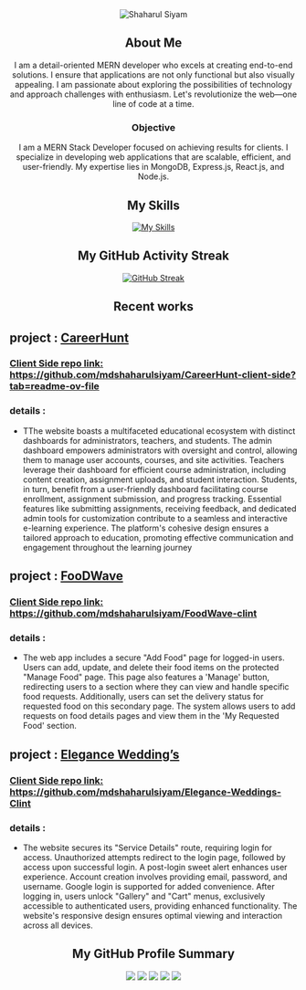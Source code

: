 <div align="center">
  <img src="https://i.ibb.co/hFMnVPw/Blue-Modern-Photo-Technology-You-Tube-Banner-1.png" alt="Shaharul Siyam">
  
  ## About Me 
  I am a detail-oriented MERN developer who excels at creating end-to-end solutions. I ensure that applications are not only functional but also visually appealing. I am passionate about exploring the possibilities of technology and approach challenges with enthusiasm. Let's revolutionize the web—one line of code at a time.

  ### Objective
  I am a MERN Stack Developer focused on achieving results for clients. I specialize in developing web applications that are scalable, efficient, and user-friendly. My expertise lies in MongoDB, Express.js, React.js, and Node.js.

 

  ## My Skills
  [![My Skills](https://skillicons.dev/icons?i=react,nodejs,express,mongodb,js,tailwind,html,css)](https://skillicons.dev)

  ## My GitHub Activity Streak
  [![GitHub Streak](https://github-readme-streak-stats.herokuapp.com?user=mdshaharulsiyam&theme=gruvbox&border_radius=10&date_format=j%20M%5B%20Y%5D)](https://git.io/streak-stats)

 ## Recent works
<div align="left">

   ## project : [CareerHunt](https://gregarious-mandazi-69cbd9.netlify.app/)
   ### [Client Side repo link:](https://github.com/mdshaharulsiyam/CareerHunt-client-side?tab=readme-ov-file) https://github.com/mdshaharulsiyam/CareerHunt-client-side?tab=readme-ov-file
   ### details : 
   - TThe website boasts a multifaceted educational ecosystem with distinct dashboards for administrators, teachers, and students. The admin dashboard empowers administrators with oversight and control, allowing them to manage user accounts, courses, and site activities. Teachers leverage their dashboard for efficient course administration, including content creation, assignment uploads, and student interaction. Students, in turn, benefit from a user-friendly dashboard facilitating course enrollment, assignment submission, and progress tracking. Essential features like submitting assignments, receiving feedback, and dedicated admin tools for customization contribute to a seamless and interactive e-learning experience. The platform's cohesive design ensures a tailored approach to education, promoting effective communication and engagement throughout the learning journey

   ## project : [FooDWave](https://imaginative-ganache-4b307c.netlify.app/)
   ### [Client Side repo link:](https://github.com/mdshaharulsiyam/FoodWave-clint) https://github.com/mdshaharulsiyam/FoodWave-clint
   ### details : 
   - The web app includes a secure "Add Food" page for logged-in users. Users can add, update, and delete their food items on the protected "Manage Food" page. This page also features a 'Manage' button, redirecting users to a section where they can view and handle specific food requests. Additionally, users can set the delivery status for requested food on this secondary page. The system allows users to add requests on food details pages and view them in the 'My Requested Food' section.
   ## project : [Elegance Wedding’s](https://hilarious-longma-dfd9d4.netlify.app/)
   ### [Client Side repo link:](https://github.com/mdshaharulsiyam/Elegance-Weddings-Clint) https://github.com/mdshaharulsiyam/Elegance-Weddings-Clint
   ### details : 
   - The website secures its "Service Details" route, requiring login for access. Unauthorized attempts redirect to the login page, followed by access upon successful login. A post-login sweet alert enhances user experience.
Account creation involves providing email, password, and username. Google login is supported for added convenience.
After logging in, users unlock "Gallery" and "Cart" menus, exclusively accessible to authenticated users, providing enhanced functionality.
The website's responsive design ensures optimal viewing and interaction across all devices.
</div>

  ## My GitHub Profile Summary 
  ![](http://github-profile-summary-cards.vercel.app/api/cards/profile-details?username=mdshaharulsiyam&theme=gruvbox)
  ![](http://github-profile-summary-cards.vercel.app/api/cards/repos-per-language?username=mdshaharulsiyam&theme=gruvbox)
  ![](http://github-profile-summary-cards.vercel.app/api/cards/most-commit-language?username=mdshaharulsiyam&theme=gruvbox)
  ![](http://github-profile-summary-cards.vercel.app/api/cards/stats?username=mdshaharulsiyam&theme=gruvbox)
  ![](http://github-profile-summary-cards.vercel.app/api/cards/productive-time?username=mdshaharulsiyam&theme=gruvbox&utcOffset=8)
</div>
